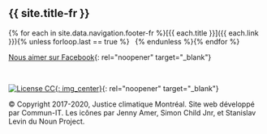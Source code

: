 <hr style="height:10px;visibility:hidden;margin:0"/>

## {{ site.title-fr }} 

{% for each in site.data.navigation.footer-fr %}[{{ each.title }}]({{ each.link }}){% unless forloop.last == true %} &ensp;{% endunless %}{% endfor %}

[Nous aimer sur Facebook](/https://www.facebook.com/ClimateJusticeMontreal/){: rel="noopener" target="_blank"}

<br>

[![License CC](/assets/images/cc_logo.png){: img_center}](https://creativecommons.org/licenses/by-nc-sa/4.0/deed.fr){: rel="noopener" target="_blank"}

© Copyright 2017-2020, Justice climatique Montréal. Site web développé par Commun-IT. Les icônes par Jenny Amer, Simon Child Jnr, et Stanislav Levin du Noun Project.
